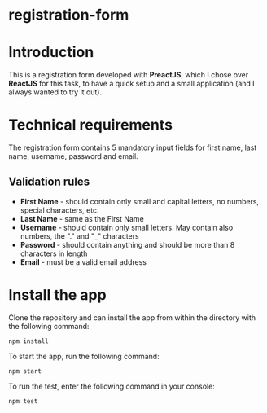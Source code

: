 # registration-form

# Introduction

This is a registration form developed with **PreactJS**, which I chose over **ReactJS** for this task, to have a quick setup and a small application (and I always wanted to try it out).

# Technical requirements
The registration form contains 5 mandatory input fields for first name, last name, username, password and email.

## Validation rules
* **First Name** - should contain only small and capital letters, no numbers, special characters, etc.
* **Last Name** - same as the First Name
* **Username** - should contain only small letters. May contain also numbers, the "." and "_" characters
* **Password** - should contain anything and should be more than 8 characters in length
* **Email** - must be a valid email address

# Install the app

Clone the repository and can install the app from within the directory with the following command:

```
npm install
```

To start the app, run the following command:

```
npm start
```

To run the test, enter the following command in your console:

```
npm test
```

